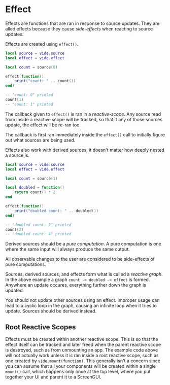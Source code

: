 # Effect

Effects are functions that are ran in response to source updates. They are
alled effects because they cause *side-effects* when reacting to source updates.

Effects are created using `effect()`.

```lua
local source = vide.source
local effect = vide.effect

local count = source(0)

effect(function()
    print("count: " .. count())
end)

-- "count: 0" printed
count(1)
-- "count: 1" printed
```

The callback given to `effect()` is ran in a *reactive-scope*. Any source read
from inside a reactive scope will be tracked, so that if any of those sources
update, the effect will be re-ran too.

The callback is first ran immediately inside the `effect()` call to initially
figure out what sources are being used.

Effects also work with derived sources, it doesn't matter how deeply nested a
source is.

```lua
local source = vide.source
local effect = vide.effect

local count = source(1)

local doubled = function()
    return count() * 2
end

effect(function()
    print("doubled count: " .. doubled())
end)

-- "doubled count: 2" printed
count(2)
-- "doubled count: 4" printed
```

Derived sources should be a *pure computation*. A pure computation is one where
the same input will always produce the same output.

All observable changes to the user are considered to be side-effects of pure
computations.

Sources, derived sources, and effects form what is called a *reactive graph*.
In the above example a graph `count -> doubled -> effect` is formed. Anywhere
an update occures, everything further down the graph is updated.

You should not update other sources using an effect. Improper usage can lead to
a cyclic loop in the graph, causing an infinite loop when it tries to update.
Sources should be derived instead.

## Root Reactive Scopes

Effects must be created within another reactive scope. This is so that the
effect itself can be tracked and later freed when the parent reactive scope is
destroyed, such as from unmounting an app. The example code above will not
actually work unless it is ran inside a root reactive scope, such as one created
by `vide.mount(function)`. This generally isn't a concern since you can assume
that all your components will be created within a single `mount()` call, which
happens only once at the top level, where you put together your UI and parent it
to a ScreenGUI.

